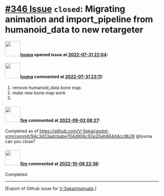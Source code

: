 # [\#346 Issue](https://github.com/V-Sekai/manuals/issues/346) `closed`: Migrating animation and import_pipeline from humanoid_data to new retargeter

#### <img src="https://avatars.githubusercontent.com/u/39946030?v=4" width="50">[lyuma](https://github.com/lyuma) opened issue at [2022-07-31 22:04](https://github.com/V-Sekai/manuals/issues/346):



#### <img src="https://avatars.githubusercontent.com/u/39946030?v=4" width="50">[lyuma](https://github.com/lyuma) commented at [2022-07-31 23:11](https://github.com/V-Sekai/manuals/issues/346#issuecomment-1200521745):

1. remove humanoid_data bone map.
2. make new bone map work
3.

#### <img src="https://avatars.githubusercontent.com/u/32321?u=c2e06a3d2b49a467aa907e54aa259516440267cc&v=4" width="50">[fire](https://github.com/fire) commented at [2022-09-02 08:27](https://github.com/V-Sekai/manuals/issues/346#issuecomment-1235221313):

Completed as of https://github.com/V-Sekai/godot-vrm/commit/94c3d33adcbabe704d906c92e20eb664d4cc9b26 @lyuma can you close?

#### <img src="https://avatars.githubusercontent.com/u/32321?u=c2e06a3d2b49a467aa907e54aa259516440267cc&v=4" width="50">[fire](https://github.com/fire) commented at [2022-10-08 22:36](https://github.com/V-Sekai/manuals/issues/346#issuecomment-1272407916):

Completed.


-------------------------------------------------------------------------------



[Export of Github issue for [V-Sekai/manuals](https://github.com/V-Sekai/manuals).]
